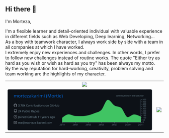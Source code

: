 ## Hi there 👋

I'm Morteza,

I'm a flexible learner and detail-oriented individual with valuable experience in different fields such as Web Developing, Deep learning, Networking...<br>
As a boy with teamwork character, I always work side by side with a team in all companies at which I have worked.<br>
I extremely enjoy new experiences and challenges. In other words, I prefer to follow new challenges instead of routine works. The quote "Either try as hard as you wish or wish as hard as you try" has been always my motto.<br>
By the way reputation for hard-working, creativity, problem solving and team working are the highlights of my character.

<table>
  <tr><td colspan="2" align="center"><img src="https://github-profile-trophy.morteza-karimi.ir/?username=mortezakarimi&column=11&theme=darkhub&margin-w=15&margin-h=15"/></td></tr>
  <tr>  <td><img style="flex: 50%;" src="https://raw.githubusercontent.com/mortezakarimi/mortezakarimi/master/profile-summary-card-output/github_dark/0-profile-details.svg"/></td>
 <td><img style="flex: 50%;" src="https://readme-states.morteza-karimi.ir/api?username=mortezakarimi&count_private=true&include_all_commits=true&theme=github_dark&show_icons=true&custom_title=Stats&show=reviews,prs_merged,prs_merged_percentage)" /></td>
    </tr>
</table>
